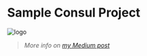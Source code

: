 # Sample Consul Project
![logo](https://github.com/user-attachments/assets/b2bf50b7-d520-45e2-8d7d-c3fb6c5cd6cb)
> *More info on [my Medium post](https://medium.com/@rafaelruizsch/load-balancing-and-falt-tolerance-with-rabbitmq-consul-and-nginx-7f980c898a60)*
